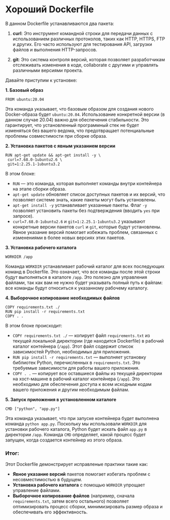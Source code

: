 # Хороший Dockerfile

В данном Dockerfile устанавливаются два пакета:

1. **curl**: Это инструмент командной строки для передачи данных с использованием различных протоколов, таких как HTTP, HTTPS, FTP и других. Его часто используют для тестирования API, загрузки файлов и выполнения HTTP-запросов.

2. **git**: Это система контроля версий, которая позволяет разработчикам отслеживать изменения в коде, collaborate с другими и управлять различными версиями проекта.

Давайте приступим к установке:

**1. Базовый образ**

```
FROM ubuntu:20.04
```

Эта команда указывает, что базовым образом для создания нового Docker-образа будет `ubuntu:20.04`. Использование конкретной версии (в данном случае 20.04) важно для обеспечения стабильности. Это гарантирует, что установленный программный стек не будет изменяться без вашего ведома, что предотвращает потенциальные проблемы совместимости при сборке образа.

**2. Установка пакетов с явным указанием версии**

```
RUN apt-get update && apt-get install -y \
 curl=7.68.0-1ubuntu2.6 \
 git=1:2.25.1-1ubuntu3.2
```

В этом блоке:

- `RUN` — это команда, которая выполняет команды внутри контейнера на этапе сборки образа.
- `apt-get update` обновляет список доступных пакетов и их версий, что позволяет системе знать, какие пакеты могут быть установлены.
- `apt-get install -y` устанавливает указанные пакеты. Флаг `-y` позволяет установить пакеты без подтверждения (вводить `yes` при запросе).
- `curl=7.68.0-1ubuntu2.6` и `git=1:2.25.1-1ubuntu3.2` указывают конкретные версии пакетов `curl` и `git`, которые будут установлены. Явное указание версий помогает избежать проблем, связанных с изменениями в более новых версиях этих пакетов.

**3. Установка рабочего каталога**

```
WORKDIR /app
```

Команда `WORKDIR` устанавливает рабочий каталог для всех последующих команд в Dockerfile. Это означает, что все команды после этой строки будут выполняться в каталоге `/app`. Это полезно для управления файлами, так как вам не нужно будет указывать полный путь к файлам: все команды будут относиться к указанному рабочему каталогу.

**4. Выборочное копирование необходимых файлов**

```COPY requirements.txt ./
COPY requirements.txt ./
RUN pip install -r requirements.txt
COPY . .
```

В этом блоке происходит:

- `COPY requirements.txt ./` — копирует файл `requirements.txt` из текущей локальной директории (где находится Dockerfile) в рабочий каталог контейнера (`/app`). Этот файл содержит список зависимостей Python, необходимых для приложения.
- `RUN pip install -r requirements.txt` — выполняет установку библиотек Python, перечисленных в `requirements.txt`. Это требуемые зависимости для работы вашего приложения.
- `COPY . .` — копирует все оставшиеся файлы из текущей директории на хост-машине в рабочий каталог контейнера (`/app`). Это необходимо для обеспечения доступа к всем исходным кодам вашего приложения и другим необходимым файлам.

**5. Запуск приложения в установленном каталоге**

```
CMD ["python", "app.py"]
```

Эта команда указывает, что при запуске контейнера будет выполнена команда `python app.py`. Поскольку мы использовали `WORKDIR` для установки рабочего каталога, Python будет искать файл `app.py` в директории `/app`. Команда `CMD` определяет, какой процесс будет запущен, когда создается контейнер из этого образа.

### Итог:

Этот Dockerfile демонстрирует исправленые практики такие как:

- **Явное указание версий** пакетов помогает избегать проблем с несовместимостью в будущем.
- **Установка рабочего каталога** с помощью `WORKDIR` упрощает управление файлами.
- **Выборочное копирование файлов** (например, сначала `requirements.txt`, затем всего остального) позволяет оптимизировать процесс сборки, минимизировать размер образа и обеспечивать его эффективность.

